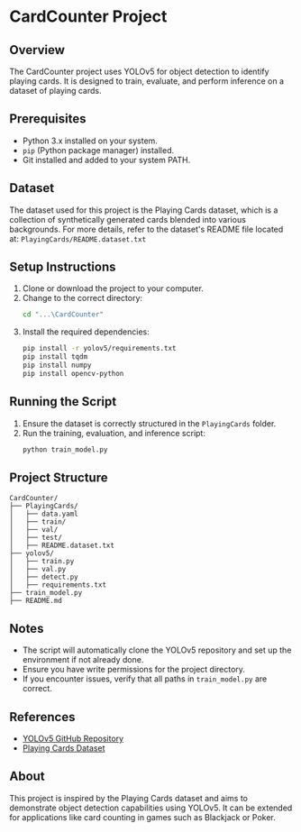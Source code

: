 # CardCounter Project

## Overview
The CardCounter project uses YOLOv5 for object detection to identify playing cards. It is designed to train, evaluate, and perform inference on a dataset of playing cards.

## Prerequisites
- Python 3.x installed on your system.
- `pip` (Python package manager) installed.
- Git installed and added to your system PATH.

## Dataset
The dataset used for this project is the Playing Cards dataset, which is a collection of synthetically generated cards blended into various backgrounds. For more details, refer to the dataset's README file located at:
``PlayingCards/README.dataset.txt``

## Setup Instructions
1. Clone or download the project to your computer.
2. Change to the correct directory:
   ```bash
   cd "...\CardCounter"
   ```
3. Install the required dependencies:
   ```bash
   pip install -r yolov5/requirements.txt
   pip install tqdm
   pip install numpy
   pip install opencv-python
   ```

## Running the Script
1. Ensure the dataset is correctly structured in the `PlayingCards` folder.
2. Run the training, evaluation, and inference script:
   ```bash
   python train_model.py
   ```

## Project Structure
```
CardCounter/
├── PlayingCards/
│   ├── data.yaml
│   ├── train/
│   ├── val/
│   ├── test/
│   ├── README.dataset.txt
├── yolov5/
│   ├── train.py
│   ├── val.py
│   ├── detect.py
│   ├── requirements.txt
├── train_model.py
├── README.md
```

## Notes
- The script will automatically clone the YOLOv5 repository and set up the environment if not already done.
- Ensure you have write permissions for the project directory.
- If you encounter issues, verify that all paths in `train_model.py` are correct.

## References
- [YOLOv5 GitHub Repository](https://github.com/ultralytics/yolov5)
- [Playing Cards Dataset](https://universe.roboflow.com/object-detection/playing-cards-ow27d)

## About
This project is inspired by the Playing Cards dataset and aims to demonstrate object detection capabilities using YOLOv5. It can be extended for applications like card counting in games such as Blackjack or Poker.
